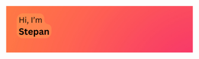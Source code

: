 <div align="center">
  <img src="https://github.com/rocinantt/rocinantt/blob/main/Untitled%20design.png" alt="Logo">
</a> 
  
##   
